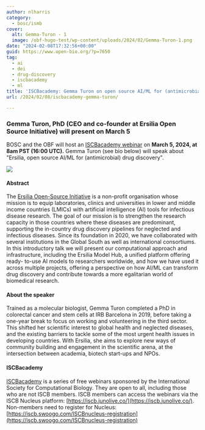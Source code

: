 ```yaml
---
author: nlharris
category:
  - bosc/ismb
cover:
  alt: Gemma-Turon - 1
  image: /obf-hugo-test/wp-content/uploads/2024/02/Gemma-Turon-1.png
date: "2024-02-08T17:32:56+00:00"
guid: https://www.open-bio.org/?p=7650
tag:
  - ai
  - dei
  - drug-discovery
  - iscbacademy
  - ml
title: 'ISCBacademy: Gemma Turon on open source AI/ML for (antimicrobial) drug discovery'
url: /2024/02/08/iscbacademy-gemma-turon/

---
```

### Gemma Turon, PhD (CEO and co-founder at Ersilia Open Source Initiative) will present on March 5

BOSC and the OBF will host an [ISCBacademy webinar](https://www.iscb.org/iscbacademy) on **March 5, 2024, at 8am PST (16:00 UTC).** Gemma Turon (see bio below) will speak about "Ersilia, open source AI/ML for (antimicrobial) drug discovery".

![](/obf-hugo-test/wp-content/uploads/2024/02/Gemma-Turon-1.png)

#### Abstract

The [Ersilia Open-Source Initiative](https://www.ersilia.io/) is a non-profit organisation whose mission is to equip laboratories, clinics and universities in lower and middle income countries (LMICs) with artificial intelligence (AI) tools for infectious disease research. The goal of our mission is to strengthen the research capacity in those countries where these diseases are predominant, supporting the in-country drug discovery pipelines for neglected and infectious diseases. Since its foundation in 2020, we have collaborated with several institutions in the Global South as well as international consortiums. In this introductory talk we will present our computational approach and infrastructure, including the Ersilia Model Hub, a unified platform offering ready- to-use AI models to researchers worldwide, and how we have used it across multiple projects, offering a perspective on how AI/ML can transform drug discovery and contribute towards a more egalitarian world of biomedical research.

#### About the speaker

Trained as a molecular biologist, Gemma Turon completed a PhD in colorectal cancer and stem cells at IRB Barcelona in 2019, before taking a one-year break to focus on working and volunteering in the third sector. This shifted her scientific interest to global health and neglected diseases, and the existing barriers to tackle some of the most urgent health issues in developing countries. With Ersilia, she aims to explore new ways of community building and engagement in the scientific arena, at the intersection between academia, biotech start-ups and NPOs.

#### ISCBacademy

[ISCBacademy](https://www.iscb.org/iscbacademy) is a series of free webinars sponsored by the International Society for Computational Biology. They are open to all, including those who are not ISCB members. ISCB members can access the webinars via the ISCB Nucleus platform: [https://iscb.junolive.co/](https://iscb.junolive.co/). Non-members need to register for Nucleus: [https://iscb.swoogo.com/ISCBnucleus-registration](https://iscb.swoogo.com/ISCBnucleus-registration)
